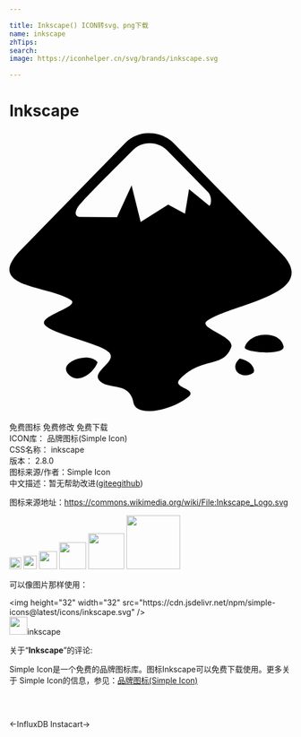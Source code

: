 ```yaml
---

title: Inkscape() ICON转svg、png下载
name: inkscape
zhTips: 
search: 
image: https://iconhelper.cn/svg/brands/inkscape.svg

---
```


# Inkscape  <small style="font-size: 60%;font-weight: 100"></small>

<div id="svg" class="svg-wrap">
<svg role="img" viewBox="0 0 24 24" xmlns="http://www.w3.org/2000/svg"><title>Inkscape icon</title><path d="M11.872.191c-.745-.011-1.464.278-1.993.804l-8.825 9.038c-3.343 3.34 2.164 3.061 4.154 4.325.922.602-2.955 1.371-2.164 2.164.771.793 4.65 1.521 5.422 2.293.771.791-1.564 1.627-.793 2.418.75.793 2.549.043 2.87 1.842.235 1.328 3.3.666 4.672-.471.854-.729-1.479-.729-.708-1.521 1.929-1.949 3.642-.875 4.349-2.676.387-.963-2.913-1.65-2.034-2.271 2.101-1.477 9.812-2.227 6.255-5.782L13.93.995c-.56-.521-1.295-.807-2.058-.804zm.075.859c.529.003 1.06.201 1.444.584l3.492 3.557c.323.321.323.986.129 1.178l-1.734-1.412-.343 2.077-1.435-.772-2.336 1.478-.771-3.105-1.242 2.698-3.107-.022c-.6 0-.514-.621.107-1.242 1.221-1.35 3.6-3.64 4.35-4.433.385-.396.915-.589 1.445-.584l.001-.002zm9.755 16.276c-.74.025-1.496.395-1.689 1.08 0 .449 3.492.707 3.301-.107-.141-.686-.87-1.002-1.611-.975v.002zM6.356 19.271c-1.008.059-2.088.791-1.232 1.512.791.686 1.992-.15 2.377-1.113-.24-.316-.686-.426-1.143-.398h-.002zm13.229.077c-.986.9.17 1.842 1.134 1.221.258-.173-.021-1.005-1.134-1.221z"/></svg>
</div>
<detail full-name='inkscape'></detail>

<div class="detail-page">
<p>
<span><span class="badge-success badge">免费图标</span> <span class="badge-success badge">免费修改</span>  <span class="badge-success badge">免费下载</span> </span>
<br/>
<span>
ICON库：
<span class="badge-secondary badge">品牌图标(Simple Icon)</span> 
</span>
<br/>
<span>
CSS名称：
<span class="badge-secondary badge">inkscape</span> 
</span>

<br/>
<span>
版本：
<span class="badge-secondary badge">2.8.0</span> 
</span>
<br/>
<span>图标来源/作者：<span class="badge-light badge">Simple Icon</span></span> 
<br/>
<span class="zh-detail">中文描述：暂无<span class="help-link"><span>帮助改进</span>(<a href="https://gitee.com/liuwave/icon-helper/edit/master/json/brands/inkscape.json" target="_blank" rel="noopener noreferrer">gitee</a><a href="https://github.com/liuwave/icon-helper/edit/master/json/brands/inkscape.json" target="_blank" rel="noopener noreferrer">github</a></span>)</span><br/>
</p>
</div><div class="description description alert alert-light"><p>图标来源地址：<a href="https://commons.wikimedia.org/wiki/File:Inkscape_Logo.svg" target="_blank" rel="noopener noreferrer">https://commons.wikimedia.org/wiki/File:Inkscape_Logo.svg</a></p></div>
<div class="alert alert-dark">
<img height="21" width="21" src="https://cdn.jsdelivr.net/npm/simple-icons@latest/icons/inkscape.svg" />
<img height="24" width="24" src="https://cdn.jsdelivr.net/npm/simple-icons@latest/icons/inkscape.svg" />
<img height="32" width="32" src="https://cdn.jsdelivr.net/npm/simple-icons@latest/icons/inkscape.svg" />
<img height="48" width="48" src="https://cdn.jsdelivr.net/npm/simple-icons@latest/icons/inkscape.svg" />
<img height="64" width="64" src="https://cdn.jsdelivr.net/npm/simple-icons@latest/icons/inkscape.svg" />
<img height="96" width="96" src="https://cdn.jsdelivr.net/npm/simple-icons@latest/icons/inkscape.svg" />

</div>
<div>
  <p>可以像图片那样使用：    
  </p>
  <div class="alert alert-primary" style="font-size: 14px">
    &lt;img height="32" width="32" src="https://cdn.jsdelivr.net/npm/simple-icons@latest/icons/inkscape.svg" /&gt;
    <copy-btn content='<img height="32" width="32" src="https://cdn.jsdelivr.net/npm/simple-icons@latest/icons/inkscape.svg" />'></copy-btn>
  </div>
  <div class="alert alert-secondary">
    <img height="32" width="32" src="https://cdn.jsdelivr.net/npm/simple-icons@latest/icons/inkscape.svg" />inkscape
    <copy-btn content="inkscape" btn-title="复制图标名称"></copy-btn>
  </div>
</div>
<div class="icon-detail__container">
<p>关于“<b>Inkscape</b>”的评论:</p>
</div>
<Vssue title="关于“Inkscape”的评论" />
<div><p>Simple Icon是一个免费的品牌图标库。图标Inkscape可以免费下载使用。更多关于  Simple Icon的信息，参见：<a target="_blank" href="https://iconhelper.cn/brands.html">品牌图标(Simple Icon)</a>
</p></div>


<div style="padding:2rem 0 " class="page-nav"><p class="inner"><span class="prev">←<router-link to="/icon/influxdb.html">InfluxDB</router-link></span> <span class="next"><router-link to="/icon/instacart.html">Instacart</router-link>→</span></p></div>
